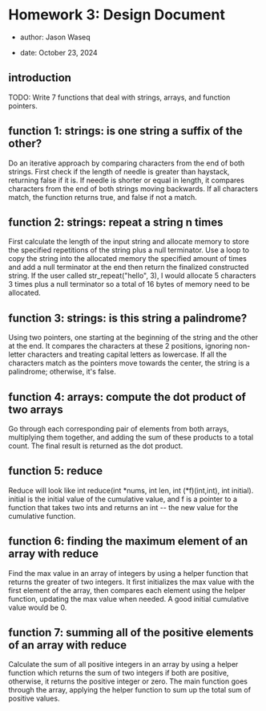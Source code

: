 # Homework 3: Design Document

  * author: Jason Waseq

  * date: October 23, 2024

## introduction

TODO: Write 7 functions that deal with strings, arrays, and function pointers.

## function 1: strings: is one string a suffix of the other?

Do an iterative approach by comparing characters from the end of both strings. First check if the length of needle is greater than haystack, returning false if it is.
If needle is shorter or equal in length, it compares characters from the end of both strings moving backwards. If all characters match, the function returns true, and false if not a match.

## function 2: strings: repeat a string n times

First calculate the length of the input string and allocate memory to store the specified repetitions of the string plus a null terminator. 
Use a loop to copy the string into the allocated memory the specified amount of times and add a null terminator at the end then return the finalized constructed string. 
If the user called str_repeat("hello", 3), I would  allocate 5 characters 3 times plus a null terminator so a total of 16 bytes of memory need to be allocated.

## function 3: strings: is this string a palindrome?

Using two pointers, one starting at the beginning of the string and the other at the end. 
It compares the characters at these 2 positions, ignoring non-letter characters and treating capital letters as lowercase. 
If all the characters match as the pointers move towards the center, the string is a palindrome; otherwise, it's false.

## function 4: arrays: compute the dot product of two arrays

Go through each corresponding pair of elements from both arrays, multiplying them together, and adding the sum of these products to a total count. 
The final result is returned as the dot product.

## function 5: reduce

Reduce will look like int reduce(int *nums, int len, int (*f)(int,int), int initial). 
initial is the initial value of the cumulative value, and f is a pointer to a function that takes two ints and returns an int -- the new value for the cumulative function.

## function 6: finding the maximum element of an array with reduce

Find the max value in an array of integers by using a helper function that returns the greater of two integers. 
It first initializes the max value with the first element of the array, then compares each element using the helper function, updating the max value when needed. 
A good initial cumulative value would be 0.

## function 7: summing all of the positive elements of an array with reduce

Calculate the sum of all positive integers in an array by using a helper function which returns the sum of two integers if both are positive, otherwise, it returns the positive integer or zero. 
The main function goes through the array, applying the helper function to sum up the total sum of positive values.


